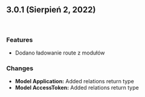 ## **3.0.1 (Sierpień 2, 2022)**

<br>

### **Features**

* Dodano ładowanie route z modułów

### **Changes**

* **Model Application:** Added relations return type
* **Model AccessToken:** Added relations return type
